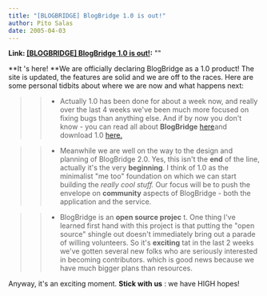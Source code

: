 ```yaml
---
title: "[BLOGBRIDGE] BlogBridge 1.0 is out!"
author: Pito Salas
date: 2005-04-03
---
```


**Link: [[BLOGBRIDGE] BlogBridge 1.0 is out!](None):** ""

**It 's here! **We are officially declaring BlogBridge as a 1.0 product! The
site is updated, the features are solid and we are off to the races. Here are
some personal tidbits about where we are now and what happens next:

>>

>>   * Actually 1.0 has been done for about a week now, and really over the
last 4 weeks we've been much more focused on fixing bugs than anything else.
And if by now you don't know - you can read all about **BlogBridge**
[here](<http://www.blogbridge.com>)and download 1.0
[here.](<http://www.blogbridge.com/install/weekly/blogbridge.jnlp>)

>>   * Meanwhile we are well on the way to the design and planning of
BlogBridge 2.0. Yes, this isn't the **end** of the line, actually it's the
very **beginning**. I think of 1.0 as the minimalist "me too" foundation on
which we can start building the _really cool stuff._ Our focus will be to push
the envelope on **community** aspects of BlogBridge - both the application and
the service.

>>   * BlogBridge is an **open source projec** t. One thing I've learned first
hand with this project is that putting the "open source" shingle out doesn't
immediately bring out a parade of willing volunteers. So it's **exciting** tat
in the last 2 weeks we've gotten several new folks who are seriously
interested in becoming contributors. which is good news because we have much
bigger plans than resources.

>>

Anyway, it's an exciting moment. **Stick with us** : we have HIGH hopes!


